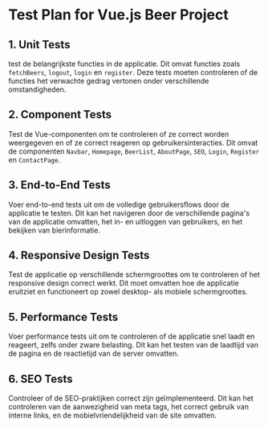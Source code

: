 # Test Plan for Vue.js Beer Project

## 1. Unit Tests

test de belangrijkste functies in de applicatie. Dit omvat functies zoals `fetchBeers`, `logout`, `login` en `register`. Deze tests moeten controleren of de functies het verwachte gedrag vertonen onder verschillende omstandigheden.

## 2. Component Tests

Test de Vue-componenten om te controleren of ze correct worden weergegeven en of ze correct reageren op gebruikersinteracties. Dit omvat de componenten `Navbar`, `Homepage`, `BeerList`, `AboutPage`, `SEO`, `Login`, `Register` en `ContactPage`.

## 3. End-to-End Tests

Voer end-to-end tests uit om de volledige gebruikersflows door de applicatie te testen. Dit kan het navigeren door de verschillende pagina's van de applicatie omvatten, het in- en uitloggen van gebruikers, en het bekijken van bierinformatie.

## 4. Responsive Design Tests

Test de applicatie op verschillende schermgroottes om te controleren of het responsive design correct werkt. Dit moet omvatten hoe de applicatie eruitziet en functioneert op zowel desktop- als mobiele schermgroottes.

## 5. Performance Tests

Voer performance tests uit om te controleren of de applicatie snel laadt en reageert, zelfs onder zware belasting. Dit kan het testen van de laadtijd van de pagina en de reactietijd van de server omvatten.

## 6. SEO Tests

Controleer of de SEO-praktijken correct zijn geïmplementeerd. Dit kan het controleren van de aanwezigheid van meta tags, het correct gebruik van interne links, en de mobielvriendelijkheid van de site omvatten.